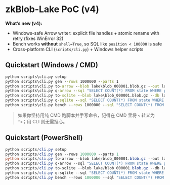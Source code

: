 # zkBlob-Lake PoC (v4)

**What’s new (v4):**
- Windows-safe Arrow writer: explicit file handles + atomic rename with retry (fixes WinError 32)
- Bench works **without** `shell=True`, so SQL like `position < 100000` is safe
- Cross-platform CLI (`scripts/cli.py`) + Windows helper scripts

## Quickstart (Windows / CMD)
```bat
python scripts\cli.py setup
python scripts\cli.py gen --rows 1000000 --parts 1
python scripts\cli.py to-arrow --blob lake\blob_000001.blob.gz --out lake\hot\blob_000001.arrow
python scripts\cli.py q-arrow --sql "SELECT COUNT(*) FROM state WHERE position < 100000"
python scripts\cli.py to-sqlite --blob lake\blob_000001.blob.gz --db lake\sqlite.db
python scripts\cli.py q-sqlite --sql "SELECT COUNT(*) FROM state WHERE position < 100000"
python scripts\cli.py bench --rows 1000000 --sql "SELECT COUNT(*) FROM state WHERE position < 100000"
```

> 如果你坚持用纯 CMD 跑脚本并手写命令，记得在 CMD 里将 `<` 转义为 `^<`；用 CLI 则无需担心。

## Quickstart (PowerShell)
```powershell
python scripts/cli.py setup
python scripts/cli.py gen --rows 1000000 --parts 1
python scripts/cli.py to-arrow --blob lake/blob_000001.blob.gz --out lake/hot/blob_000001.arrow
python scripts/cli.py q-arrow --sql "SELECT COUNT(*) FROM state WHERE position < 100000"
python scripts/cli.py to-sqlite --blob lake/blob_000001.blob.gz --db lake/sqlite.db
python scripts/cli.py q-sqlite --sql "SELECT COUNT(*) FROM state WHERE position < 100000"
python scripts/cli.py bench --rows 1000000 --sql "SELECT COUNT(*) FROM state WHERE position < 100000"
```

